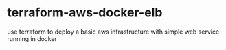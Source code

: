 # terraform-aws-docker-elb
use terraform to deploy a basic aws infrastructure with simple web service running in docker
